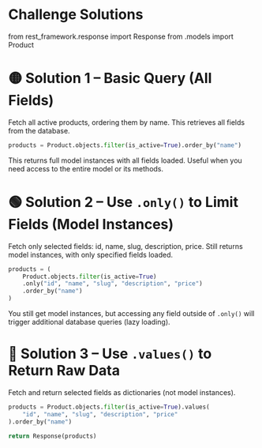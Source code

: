 # Challenge Solutions


from rest_framework.response import Response
from .models import Product


# 🟡 Solution 1 – Basic Query (All Fields)

Fetch all active products, ordering them by name.
This retrieves all fields from the database.

```python
products = Product.objects.filter(is_active=True).order_by("name")
```

This returns full model instances with all fields loaded.
Useful when you need access to the entire model or its methods.


# 🟢 Solution 2 – Use `.only()` to Limit Fields (Model Instances)


Fetch only selected fields: id, name, slug, description, price.
Still returns model instances, with only specified fields loaded.

```python
products = (
    Product.objects.filter(is_active=True)
    .only("id", "name", "slug", "description", "price")
    .order_by("name")
)
```

You still get model instances, but accessing any field outside of `.only()`
will trigger additional database queries (lazy loading).


# 🔵 Solution 3 – Use `.values()` to Return Raw Data


Fetch and return selected fields as dictionaries (not model instances).
```python
products = Product.objects.filter(is_active=True).values(
    "id", "name", "slug", "description", "price"
).order_by("name")

return Response(products)
```

